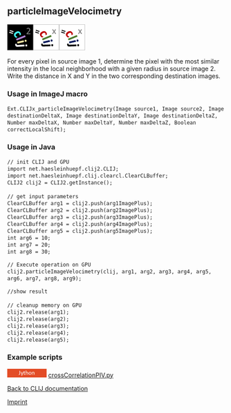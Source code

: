 ## particleImageVelocimetry
![Image](images/mini_clij2_logo.png)![Image](images/mini_clijx_logo.png)![Image](images/mini_clijx_logo.png)

For every pixel in source image 1, determine the pixel with the most similar intensity in 
 the local neighborhood with a given radius in source image 2. Write the distance in 
X and Y in the two corresponding destination images.

### Usage in ImageJ macro
```
Ext.CLIJx_particleImageVelocimetry(Image source1, Image source2, Image destinationDeltaX, Image destinationDeltaY, Image destinationDeltaZ, Number maxDeltaX, Number maxDeltaY, Number maxDeltaZ, Boolean correctLocalShift);
```


### Usage in Java
```
// init CLIJ and GPU
import net.haesleinhuepf.clij2.CLIJ;
import net.haesleinhuepf.clij.clearcl.ClearCLBuffer;
CLIJ2 clij2 = CLIJ2.getInstance();

// get input parameters
ClearCLBuffer arg1 = clij2.push(arg1ImagePlus);
ClearCLBuffer arg2 = clij2.push(arg2ImagePlus);
ClearCLBuffer arg3 = clij2.push(arg3ImagePlus);
ClearCLBuffer arg4 = clij2.push(arg4ImagePlus);
ClearCLBuffer arg5 = clij2.push(arg5ImagePlus);
int arg6 = 10;
int arg7 = 20;
int arg8 = 30;
```

```
// Execute operation on GPU
clij2.particleImageVelocimetry(clij, arg1, arg2, arg3, arg4, arg5, arg6, arg7, arg8, arg9);
```

```
//show result

// cleanup memory on GPU
clij2.release(arg1);
clij2.release(arg2);
clij2.release(arg3);
clij2.release(arg4);
clij2.release(arg5);
```




### Example scripts
<a href="https://github.com/clij/clij-advanced-filters/blob/master/src/main/jython/"><img src="images/language_jython.png" height="20"/></a> [crossCorrelationPIV.py](https://github.com/clij/clij-advanced-filters/blob/master/src/main/jython/crossCorrelationPIV.py)  


[Back to CLIJ documentation](https://clij.github.io/)

[Imprint](https://clij.github.io/imprint)
